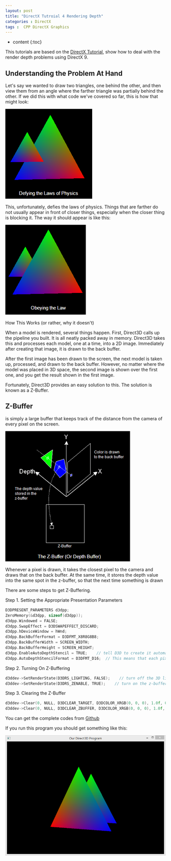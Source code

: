 ```yaml
---
layout: post
title: "DirectX Tutroial 4 Rendering Depth"
categories : DirectX
tags : 	CPP DirectX Graphics
---
```


* content
{:toc}

This tutorials are based on the [DirectX Tutorial](http://www.directxtutorial.com/), show how to deal with the render depth problems using DirectX 9.

## Understanding the Problem At Hand

Let's say we wanted to draw two triangles, one behind the other, and then view them from an angle where the farther triangle was partially behind the other. If we did this with what code we've covered so far, this is how that might look:

![](/images/directX/7.png)

This, unfortunately, defies the laws of physics. Things that are farther do not usually appear in front of closer things, especially when the closer thing is blocking it. The way it should appear is like this:

![](/images/directX/8.png)

How This Works (or rather, why it doesn't)

When a model is rendered, several things happen. First, Direct3D calls up the pipeline you built. It is all neatly packed away in memory. Direct3D takes this and processes each model, one at a time, into a 2D image. Immediately after creating that image, it is drawn to the back buffer.

After the first image has been drawn to the screen, the next model is taken up, processed, and drawn to the back buffer. However, no matter where the model was placed in 3D space, the second image is shown over the first one, and you get the result shown in the first image.

Fortunately, Direct3D provides an easy solution to this. The solution is known as a Z-Buffer.

## Z-Buffer

is simply a large buffer that keeps track of the distance from the camera of every pixel on the screen.

![](/images/directX/10.png)

Whenever a pixel is drawn, it takes the closest pixel to the camera and draws that on the back buffer. At the same time, it stores the depth value into the same spot in the z-buffer, so that the next time something is drawn

There are some steps to get Z-Buffering.

Step 1. Setting the Appropriate Presentation Parameters

```cpp
D3DPRESENT_PARAMETERS d3dpp;
ZeroMemory(&d3dpp, sizeof(d3dpp));
d3dpp.Windowed = FALSE;
d3dpp.SwapEffect = D3DSWAPEFFECT_DISCARD;
d3dpp.hDeviceWindow = hWnd;
d3dpp.BackBufferFormat = D3DFMT_X8R8G8B8;
d3dpp.BackBufferWidth = SCREEN_WIDTH;
d3dpp.BackBufferHeight = SCREEN_HEIGHT;
d3dpp.EnableAutoDepthStencil = TRUE;	// tell D3D to create it automatically
d3dpp.AutoDepthStencilFormat = D3DFMT_D16;	// This means that each pixel is 16-bit. 
```

Step 2. Turning On Z-Buffering
```cpp
d3ddev->SetRenderState(D3DRS_LIGHTING, FALSE);    // turn off the 3D lighting
d3ddev->SetRenderState(D3DRS_ZENABLE, TRUE);    // turn on the z-buffer
```

Step 3. Clearing the Z-Buffer
```cpp
d3ddev->Clear(0, NULL, D3DCLEAR_TARGET, D3DCOLOR_XRGB(0, 0, 0), 1.0f, 0);
d3ddev->Clear(0, NULL, D3DCLEAR_ZBUFFER, D3DCOLOR_XRGB(0, 0, 0), 1.0f, 0);
```

You can get the complete codes from [Github](https://github.com/Shanshan-IC/DirectX-Learning/blob/master/Rendering%20Depth.cpp)

If you run this program you should get something like this:

![](/images/directX/9.png)